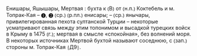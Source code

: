 ---
---

Енишары, Яшышары, Мертвая
: бухта к ⦅В⦆ от ⦅н.п.⦆ Коктебель и м. Топрак-Кая – ❶, ❷ ⦅ср.⦆ ⦅р.пл.⦆ енисары; – ⦅ср.⦆ янычары, привилегированная пехота султанской Турции – некоторые усматривают связь между этим топонимом и высадкой турецких войск в Крыму в 1475 ⦅г.⦆; мертвая в смысле «спокойная», без волнений моря. В некоторых источниках Мертвой бухтой называют соседнюю, с ⦅зап.⦆ стороны м. Топрак-Кая ⦃Д9⦄.
